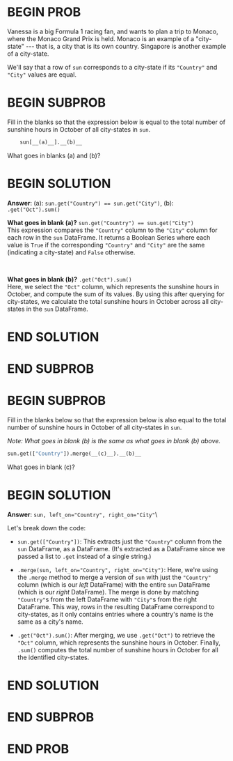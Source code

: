 # BEGIN PROB

Vanessa is a big Formula 1 racing fan, and wants to plan a trip to
Monaco, where the Monaco Grand Prix is held. Monaco is an example of a
"city-state" --- that is, a city that is its own country. Singapore is
another example of a city-state.

We'll say that a row of `sun` corresponds to a city-state if its
`"Country"` and `"City"` values are equal.

# BEGIN SUBPROB

Fill in the blanks so that the expression below is equal to the total
number of sunshine hours in October of all city-states in `sun`.

```py
    sun[__(a)__].__(b)__
```

What goes in blanks (a) and (b)?

# BEGIN SOLUTION

**Answer**: (a):  `sun.get("Country") == sun.get("City")`, (b): `.get("Oct").sum()`

**What goes in blank (a)?** `sun.get("Country") == sun.get("City")`\
This expression compares the `"Country"` column to the `"City"` column for each row in the `sun` DataFrame. It returns a Boolean Series where each value is `True` if the corresponding `"Country"` and `"City"` are the same (indicating a city-state) and `False` otherwise.

<br>

**What goes in blank (b)?** `.get("Oct").sum()`\
Here, we select the `"Oct"` column, which represents the sunshine hours in October, and compute the sum of its values. By using this after querying for city-states, we calculate the total sunshine hours in October across all city-states in the `sun` DataFrame.

# END SOLUTION

# END SUBPROB

# BEGIN SUBPROB

Fill in the blanks below so that the expression below is also equal to
the total number of sunshine hours in October of all city-states in
`sun`.

*Note: What goes in blank (b) is the same as what goes in blank (b)
above.*

```py
sun.get(["Country"]).merge(__(c)__).__(b)__
```

What goes in blank (c)?

# BEGIN SOLUTION

**Answer**: `sun, left_on="Country", right_on="City"`\

Let's break down the code:

- `sun.get(["Country"])`: This extracts just the `"Country"` column from the `sun` DataFrame, as a DataFrame. (It's extracted as a DataFrame since we passed a list to `.get` instead of a single string.)

- `.merge(sun, left_on="Country", right_on="City")`: Here, we're using the `.merge` method to merge a version of `sun` with just the `"Country"` column (which is our _left_ DataFrame) with the entire `sun` DataFrame (which is our _right_ DataFrame). The merge is done by matching `"Country"`s from the left DataFrame with `"City"`s from the right DataFrame. This way, rows in the resulting DataFrame correspond to city-states, as it only contains entries where a country's name is the same as a city's name.

- `.get("Oct").sum()`: After merging, we use `.get("Oct")` to retrieve the `"Oct"` column, which represents the sunshine hours in October. Finally, `.sum()` computes the total number of sunshine hours in October for all the identified city-states.

# END SOLUTION

# END SUBPROB

# END PROB
